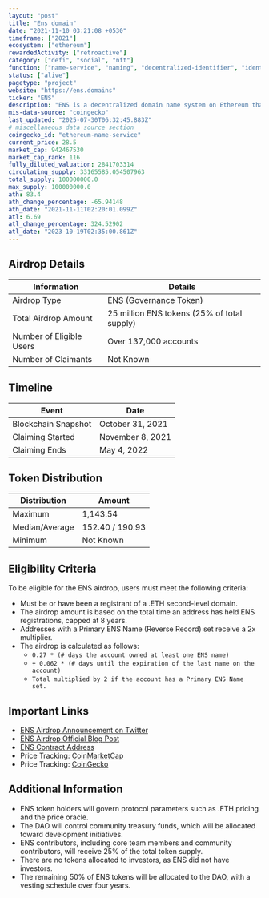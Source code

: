 ```yaml
---
layout: "post"
title: "Ens domain"
date: "2021-11-10 03:21:08 +0530"
timeframe: ["2021"]
ecosystem: ["ethereum"]
rewardedActivity: ["retroactive"]
category: ["defi", "social", "nft"]
function: ["name-service", "naming", "decentralized-identifier", "identity"]
status: ["alive"]
pagetype: "project"
website: "https://ens.domains"
ticker: "ENS"
description: "ENS is a decentralized domain name system on Ethereum that maps human-readable names to Ethereum addresses and other resources."
mis-data-source: "coingecko"
last_updated: "2025-07-30T06:32:45.883Z"
# miscellaneous data source section
coingecko_id: "ethereum-name-service"
current_price: 28.5
market_cap: 942467530
market_cap_rank: 116
fully_diluted_valuation: 2841703314
circulating_supply: 33165585.054507963
total_supply: 100000000.0
max_supply: 100000000.0
ath: 83.4
ath_change_percentage: -65.94148
ath_date: "2021-11-11T02:20:01.099Z"
atl: 6.69
atl_change_percentage: 324.52902
atl_date: "2023-10-19T02:35:00.861Z"
---
```


## Airdrop Details

| Information              | Details                                     |
| ------------------------ | ------------------------------------------- |
| Airdrop Type             | ENS (Governance Token)                      |
| Total Airdrop Amount     | 25 million ENS tokens (25% of total supply) |
| Number of Eligible Users | Over 137,000 accounts                       |
| Number of Claimants      | Not Known                                   |

## Timeline

| Event               | Date             |
| ------------------- | ---------------- |
| Blockchain Snapshot | October 31, 2021 |
| Claiming Started    | November 8, 2021 |
| Claiming Ends       | May 4, 2022      |

## Token Distribution

| Distribution   | Amount    |
| -------------- | --------- |
| Maximum        | 1,143.54 |
| Median/Average | 152.40 / 190.93 |
| Minimum        | Not Known |

## Eligibility Criteria

To be eligible for the ENS airdrop, users must meet the following criteria:

- Must be or have been a registrant of a .ETH second-level domain.
- The airdrop amount is based on the total time an address has held ENS registrations, capped at 8 years.
- Addresses with a Primary ENS Name (Reverse Record) set receive a 2x multiplier.
- The airdrop is calculated as follows:
  - `0.27 * (# days the account owned at least one ENS name)`
  - `+ 0.062 * (# days until the expiration of the last name on the account)`
  - `Total multiplied by 2 if the account has a Primary ENS Name set.`

## Important Links

- [ENS Airdrop Announcement on Twitter](https://x.com/ensdomains/status/1457862602239926274?s=20)
- [ENS Airdrop Official Blog Post](https://ens.mirror.xyz/-eaqMv7XPikvXhvjbjzzPNLS4wzcQ8vdOgi9eNXeUuY)
- [ENS Contract Address](https://etherscan.io/address/0xC18360217D8F7Ab5e7c516566761Ea12Ce7F9D72)
- Price Tracking: [CoinMarketCap](https://coinmarketcap.com/currencies/ethereum-name-service)
- Price Tracking: [CoinGecko](https://www.coingecko.com/en/coins/ethereum-name-service)

## Additional Information

- ENS token holders will govern protocol parameters such as .ETH pricing and the price oracle.
- The DAO will control community treasury funds, which will be allocated toward development initiatives.
- ENS contributors, including core team members and community contributors, will receive 25% of the total token supply.
- There are no tokens allocated to investors, as ENS did not have investors.
- The remaining 50% of ENS tokens will be allocated to the DAO, with a vesting schedule over four years.